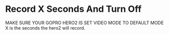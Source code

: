 Record X Seconds And Turn Off
================================

MAKE SURE YOUR GOPRO HERO2 IS SET VIDEO MODE TO DEFAULT MODE
X is the seconds the hero2 will record.

